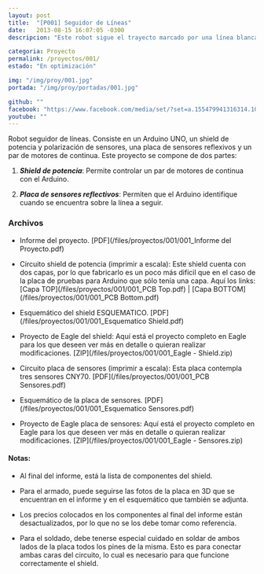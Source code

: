 ```yaml
---
layout: post
title:  "[P001] Seguidor de Líneas"
date:   2013-08-15 16:07:05 -0300
descripcion: "Este robot sigue el trayecto marcado por una línea blanca sobre una superficie negra. Es un proyecto básico que facilita el aprendizaje de diversos conceptos fundamentales en la robótica."

categoria: Proyecto
permalink: /proyectos/001/
estado: "En optimización"

img: "/img/proy/001.jpg"
portada: "/img/proy/portadas/001.jpg"

github: ""
facebook: "https://www.facebook.com/media/set/?set=a.155479941316314.1073741832.141209272743381"
youtube: ""
---
```


Robot seguidor de líneas. Consiste en un Arduino UNO, un shield de potencia y polarización de sensores, una placa de sensores reflexivos y un par de motores de continua.
Este proyecto se compone de dos partes:

   1. ***Shield de potencia***: Permite controlar un par de motores de continua con el Arduino.

   2. ***Placa de sensores reflectivos***: Permiten que el Arduino identifique cuando se encuentra sobre la línea a seguir.



### Archivos

- Informe del proyecto. [PDF](/files/proyectos/001/001_Informe del Proyecto.pdf)

- Circuito shield de potencia (imprimir a escala):
Este shield cuenta con dos capas, por lo que fabricarlo es un poco más difícil que en el caso de la placa de pruebas para Arduino que sólo tenía una capa. Aquí los links: [Capa TOP](/files/proyectos/001/001_PCB Top.pdf) | [Capa BOTTOM](/files/proyectos/001/001_PCB Bottom.pdf)

- Esquemático del shield ESQUEMATICO. [PDF](/files/proyectos/001/001_Esquematico Shield.pdf)

- Proyecto de Eagle del shield: Aquí está el proyecto completo en Eagle para los que deseen ver más en detalle o quieran realizar modificaciones. [ZIP](/files/proyectos/001/001_Eagle - Shield.zip)

- Circuito placa de sensores (imprimir a escala): Esta placa contempla tres sensores CNY70. [PDF](/files/proyectos/001/001_PCB Sensores.pdf)

- Esquemático de la placa de sensores. [PDF](/files/proyectos/001/001_Esquematico Sensores.pdf)

- Proyecto de Eagle placa de sensores: Aquí está el proyecto completo en Eagle para los que deseen ver más en detalle o quieran realizar modificaciones. [ZIP](/files/proyectos/001/001_Eagle - Sensores.zip)

#### Notas:

- Al final del informe, está la lista de componentes del shield.

- Para el armado, puede seguirse las fotos de la placa en 3D que se encuentran en el informe y en el esquemático que también se adjunta.

- Los precios colocados en los componentes al final del informe están desactualizados, por lo que no se los debe tomar como referencia.

- Para el soldado, debe tenerse especial cuidado en soldar de ambos lados de la placa todos los pines de la misma. Esto es para conectar ambas caras del circuito, lo cual es necesario para que funcione correctamente el shield.
